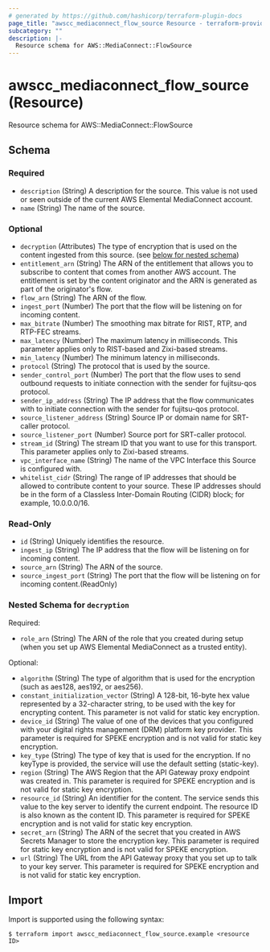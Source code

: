 ```yaml
---
# generated by https://github.com/hashicorp/terraform-plugin-docs
page_title: "awscc_mediaconnect_flow_source Resource - terraform-provider-awscc"
subcategory: ""
description: |-
  Resource schema for AWS::MediaConnect::FlowSource
---
```


# awscc_mediaconnect_flow_source (Resource)

Resource schema for AWS::MediaConnect::FlowSource



<!-- schema generated by tfplugindocs -->
## Schema

### Required

- `description` (String) A description for the source. This value is not used or seen outside of the current AWS Elemental MediaConnect account.
- `name` (String) The name of the source.

### Optional

- `decryption` (Attributes) The type of encryption that is used on the content ingested from this source. (see [below for nested schema](#nestedatt--decryption))
- `entitlement_arn` (String) The ARN of the entitlement that allows you to subscribe to content that comes from another AWS account. The entitlement is set by the content originator and the ARN is generated as part of the originator's flow.
- `flow_arn` (String) The ARN of the flow.
- `ingest_port` (Number) The port that the flow will be listening on for incoming content.
- `max_bitrate` (Number) The smoothing max bitrate for RIST, RTP, and RTP-FEC streams.
- `max_latency` (Number) The maximum latency in milliseconds. This parameter applies only to RIST-based and Zixi-based streams.
- `min_latency` (Number) The minimum latency in milliseconds.
- `protocol` (String) The protocol that is used by the source.
- `sender_control_port` (Number) The port that the flow uses to send outbound requests to initiate connection with the sender for fujitsu-qos protocol.
- `sender_ip_address` (String) The IP address that the flow communicates with to initiate connection with the sender for fujitsu-qos protocol.
- `source_listener_address` (String) Source IP or domain name for SRT-caller protocol.
- `source_listener_port` (Number) Source port for SRT-caller protocol.
- `stream_id` (String) The stream ID that you want to use for this transport. This parameter applies only to Zixi-based streams.
- `vpc_interface_name` (String) The name of the VPC Interface this Source is configured with.
- `whitelist_cidr` (String) The range of IP addresses that should be allowed to contribute content to your source. These IP addresses should be in the form of a Classless Inter-Domain Routing (CIDR) block; for example, 10.0.0.0/16.

### Read-Only

- `id` (String) Uniquely identifies the resource.
- `ingest_ip` (String) The IP address that the flow will be listening on for incoming content.
- `source_arn` (String) The ARN of the source.
- `source_ingest_port` (String) The port that the flow will be listening on for incoming content.(ReadOnly)

<a id="nestedatt--decryption"></a>
### Nested Schema for `decryption`

Required:

- `role_arn` (String) The ARN of the role that you created during setup (when you set up AWS Elemental MediaConnect as a trusted entity).

Optional:

- `algorithm` (String) The type of algorithm that is used for the encryption (such as aes128, aes192, or aes256).
- `constant_initialization_vector` (String) A 128-bit, 16-byte hex value represented by a 32-character string, to be used with the key for encrypting content. This parameter is not valid for static key encryption.
- `device_id` (String) The value of one of the devices that you configured with your digital rights management (DRM) platform key provider. This parameter is required for SPEKE encryption and is not valid for static key encryption.
- `key_type` (String) The type of key that is used for the encryption. If no keyType is provided, the service will use the default setting (static-key).
- `region` (String) The AWS Region that the API Gateway proxy endpoint was created in. This parameter is required for SPEKE encryption and is not valid for static key encryption.
- `resource_id` (String) An identifier for the content. The service sends this value to the key server to identify the current endpoint. The resource ID is also known as the content ID. This parameter is required for SPEKE encryption and is not valid for static key encryption.
- `secret_arn` (String) The ARN of the secret that you created in AWS Secrets Manager to store the encryption key. This parameter is required for static key encryption and is not valid for SPEKE encryption.
- `url` (String) The URL from the API Gateway proxy that you set up to talk to your key server. This parameter is required for SPEKE encryption and is not valid for static key encryption.

## Import

Import is supported using the following syntax:

```shell
$ terraform import awscc_mediaconnect_flow_source.example <resource ID>
```
